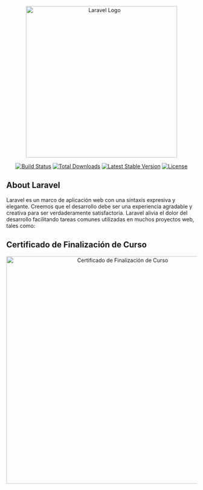 <p align="center"><a href="https://laravel.com" target="_blank"><img src="https://raw.githubusercontent.com/laravel/art/master/logo-lockup/5%20SVG/2%20CMYK/1%20Full%20Color/laravel-logolockup-cmyk-red.svg" width="400" alt="Laravel Logo"></a></p>

<p align="center">  
<a href="https://github.com/laravel/framework/actions"><img src="https://github.com/laravel/framework/workflows/tests/badge.svg" alt="Build Status"></a>
<a href="https://packagist.org/packages/laravel/framework"><img src="https://img.shields.io/packagist/dt/laravel/framework" alt="Total Downloads"></a>
<a href="https://packagist.org/packages/laravel/framework"><img src="https://img.shields.io/packagist/v/laravel/framework" alt="Latest Stable Version"></a>
<a href="https://packagist.org/packages/laravel/framework"><img src="https://img.shields.io/packagist/l/laravel/framework" alt="License"></a>
</p>
 
## About Laravel

Laravel es un marco de aplicación web con una sintaxis expresiva y elegante. Creemos que el desarrollo debe ser una experiencia agradable y creativa para ser verdaderamente satisfactoria. Laravel alivia el dolor del desarrollo facilitando tareas comunes utilizadas en muchos proyectos web, tales como:
 
## Certificado de Finalización de Curso

<p align="center">
  <img src="https://raw.githubusercontent.com/Nefta11/LARAVEL/main/Certificaci%C3%B3n/Certificacion%20Nefta%20Siuu.jpg" width="600" alt="Certificado de Finalización de Curso">
</p>
